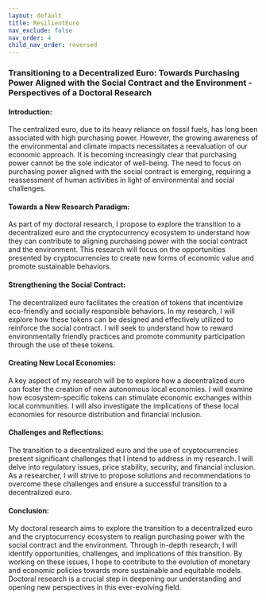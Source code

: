 ```yaml
---
layout: default
title: ResilientEuro
nav_exclude: false
nav_order: 4
child_nav_order: reversed
---
```


### Transitioning to a Decentralized Euro: Towards Purchasing Power Aligned with the Social Contract and the Environment - Perspectives of a Doctoral Research

#### Introduction:
The centralized euro, due to its heavy reliance on fossil fuels, has long been associated with high purchasing power. However, the growing awareness of the environmental and climate impacts necessitates a reevaluation of our economic approach. It is becoming increasingly clear that purchasing power cannot be the sole indicator of well-being. The need to focus on purchasing power aligned with the social contract is emerging, requiring a reassessment of human activities in light of environmental and social challenges.

#### Towards a New Research Paradigm:
As part of my doctoral research, I propose to explore the transition to a decentralized euro and the cryptocurrency ecosystem to understand how they can contribute to aligning purchasing power with the social contract and the environment. This research will focus on the opportunities presented by cryptocurrencies to create new forms of economic value and promote sustainable behaviors.

#### Strengthening the Social Contract:
The decentralized euro facilitates the creation of tokens that incentivize eco-friendly and socially responsible behaviors. In my research, I will explore how these tokens can be designed and effectively utilized to reinforce the social contract. I will seek to understand how to reward environmentally friendly practices and promote community participation through the use of these tokens.

#### Creating New Local Economies:
A key aspect of my research will be to explore how a decentralized euro can foster the creation of new autonomous local economies. I will examine how ecosystem-specific tokens can stimulate economic exchanges within local communities. I will also investigate the implications of these local economies for resource distribution and financial inclusion.

#### Challenges and Reflections:
The transition to a decentralized euro and the use of cryptocurrencies present significant challenges that I intend to address in my research. I will delve into regulatory issues, price stability, security, and financial inclusion. As a researcher, I will strive to propose solutions and recommendations to overcome these challenges and ensure a successful transition to a decentralized euro.

#### Conclusion:
My doctoral research aims to explore the transition to a decentralized euro and the cryptocurrency ecosystem to realign purchasing power with the social contract and the environment. Through in-depth research, I will identify opportunities, challenges, and implications of this transition. By working on these issues, I hope to contribute to the evolution of monetary and economic policies towards more sustainable and equitable models. Doctoral research is a crucial step in deepening our understanding and opening new perspectives in this ever-evolving field.
